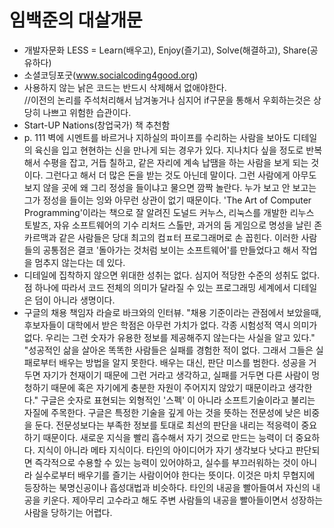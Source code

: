 # 임백준의 대살개문
- 개발자문화 LESS = Learn(배우고), Enjoy(즐기고), Solve(해결하고), Share(공유하다)
- 소셜코딩포굿(www.socialcoding4good.org)
- 사용하지 않는 낡은 코드는 반드시 삭제해서 없애야한다.   
//이전의 논리를 주석처리해서 남겨놓거나 심지어 if구문을 통해서 우회하는것은 상당히 나쁘고 위험한 습관이다.
- Start-UP Nations(창업국가) 책 추천함
- p. 111
벽에 시멘트를 바르거나 지하실의 파이프를 수리하는 사람을 보아도 디테일의 육신을 입고 현현하는 신을 만나게 되는 경우가 있다. 지나치다 싶을 정도로 반복해서 수평을 잡고, 거듭 칠하고, 같은 자리에 계속 납땜을 하는 사람을 보게 되는 것이다. 그런다고 해서 더 많은 돈을 받는 것도 아닌데 말이다. 그런 사람에게 아무도 보지 않을 곳에 왜 그리 정성을 들이냐고 물으면 깜짝 놀란다. 누가 보고 안 보고는 그가 정성을 들이는 잉와 아무런 상관이 없기 때문이다.
  'The Art of Computer Programming'이라는 책으로 잘 알려진 도널드 커누스, 리눅스를 개발한 리누스 토발즈, 자유 소프트웨어의 기수 리처드 스톨만, 과거의 둠 게임으로 명성을 날린 존 카르맥과 같은 사람들은 당대 최고의 컴ㅍ터 프로그래머로 손 꼽힌다. 이러한 사람들의 공통점은 결코 '돌아가는 것처럼 보이는 소프트웨어'를 만들었다고 해서 작업을 멈추지 않는다는 데 있다.
- 디테일에 집착하지 않으면 위대한 성취는 없다. 심지어 적당한 수준의 성취도 없다. 점 하나에 따라서 코드 전체의 의미가 달라질 수 있는 프로그래밍 세계에서 디테일은 덤이 아니라 생명이다.
- 구글의 채용 책임자 라슬로 바크와의 인터뷰. 
"채용 기준이라는 관점에서 보았을때, 후보자들이 대학에서 받은 학점은 아무런 가치가 없다. 각종 시험성적 역시 의미가 없다. 우리는 그런 숫자가 유용한 정보를 제공해주지 않는다는 사실을 알고 있다."
"성공적인 삶을 살아온 똑똑한 사람들은 실패를 경험한 적이 없다. 그래서 그들은 실패로부터 배우는 방법을 알지 못한다. 배우는 대신, 판단 미스를 범한다. 성공을 거두면 자기가 천재이기 때문에 그런 거라고 생각하고, 실패를 거두면 다른 사람이 멍청하기 때문에 혹은 자기에게 충분한 자원이 주어지지 않았기 때문이라고 생각한다."
구글은 숫자로 표현되는 외형적인 '스펙' 이 아니라 소프트기술이라고 불리는 자질에 주목한다. 
구글은 특정한 기술을 깊게 아는 것을 뜻하는 전문성에 낮은 비중을 둔다. 전문성보다는 부족한 정보를 토대로 최선의 판단을 내리는 적응력이 중요하기 때문이다. 새로운 지식을 빨리 흡수해서 자기 것으로 만드는 능력이 더 중요하다. 지식이 아니라 메타 지식이다.
  타인의 아이디어가 자기 생각보다 낫다고 판단되면 즉각적으로 수용할 수 있는 능력이 있어야하고, 실수를 부끄러워하는 것이 아니라 실수로부터 배우기를 즐기는 사람이어야 한다는 뜻이다. 이것은 마치 무협지에 등장하는 북명신공이나 흡성대법과 비슷하다. 타인의 내공을 빨아들여서 자신의 내공을 키운다. 제아무리 고수라고 해도 주변 사람들의 내공을 빨아들이면서 성장하는 사람을 당하기는 어렵다.